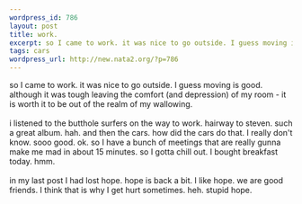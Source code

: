 ```yaml
--- 
wordpress_id: 786
layout: post
title: work.
excerpt: so I came to work. it was nice to go outside. I guess moving is good. although it was tough leaving the comfort (and depression) of my room - it is worth it to be out of the realm of my wallowing. i listened to the butthole surfers on the way to work. hairway to steven. such a great album. hah. and then the cars. how did the cars do that. I really don't know. sooo good. ok. so I have a...
tags: cars
wordpress_url: http://new.nata2.org/?p=786
---
```

so I came to work. it was nice to go outside. I guess moving is good. although it was tough leaving the comfort (and depression) of my room - it is worth it to be out of the realm of my wallowing.<br>
<br>
i listened to the butthole surfers on the way to work. hairway to steven. such a great album. hah. and then the cars. how did the cars do that. I really don't know. sooo good. ok. so I have a bunch of meetings that are really gunna make me mad in about 15 minutes. so I gotta chill out. I bought breakfast today. hmm.<br>
<br>
in my last post I had lost hope. hope is back a bit. I like hope. we are good friends. I think that is why I get hurt sometimes. heh. stupid hope.

